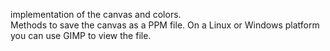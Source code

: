 implementation of the canvas and colors.  
Methods to save the canvas as a PPM file.  On a Linux or Windows platform you can use GIMP to view the file.
